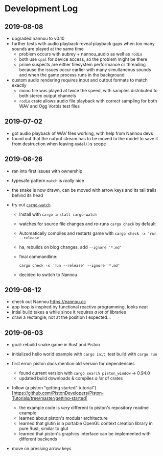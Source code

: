 # Development Log

## 2019-08-08

- upgraded nannou to v0.10
- further tests with audio playback reveal playback gaps when too many sounds
  are played at the same time
  - problem occurs with aubrey + nannou_audio as well as `rodio`
  - both use `cpal` for device access, so the problem might be there
  - prime suspects are either filesystem performance or threading because
    the issues occur earlier with many simultaneous sounds and when the
    game process runs in the background
- custom audio rendering requires input and output formats to match exactly
  - mono file was played at twice the speed, with samples distributed to
    both stereo output channels
  - `rodio` crate allows audio file playback with correct sampling for both
    WAV and Ogg Vorbis test files

## 2019-07-02

- got audio playback of WAV files working, with help from Nannou devs
- found out that the output stream has to be moved to the model to save it from
  destruction when leaving `model()`s scope

## 2019-06-26

- ran into first issues with ownership
- typesafe pattern `match` is _really_ nice
- the snake is now drawn, can be moved with arrow keys and its tail trails
  behind its head
- try out [`cargo-watch`](https://crates.io/crates/cargo-watch).

  - Install with `cargo install cargo-watch`
  - watches for source file changes and re-runs `cargo check` by default
  - Automatically compiles and restarts game with `cargo check -x 'run --release'`
  - ha, rebuilds on blog changes, add `--ignore '*.md'`
  - final commandline:

    ```
    cargo check -x 'run --release' --ignore '*.md'
    ```

  - decided to switch to Nannou

## 2019-06-12

- check out Nannou <https://nannou.cc>
- app loop is inspired by functional reactive programming, looks neat
- intial build takes a while since it requires _a lot_ of libraries
- draw a rectangle; not at the position I expected...

## 2019-06-03

- goal: rebuild snake game in Rust and Piston
- initialized hello world example with `cargo init`, test build with `cargo run`
- first error: piston docs mention old version for dependencies

  - found current version with `cargo search piston_window` -> 0.94.0
  - updated build downloads & compiles _a lot_ of crates

- follow (a piston "getting started" tutorial")[https://github.com/PistonDevelopers/Piston-Tutorials/tree/master/getting-started]

  - the example code is _very_ different to piston's repository readme example
  - learned about piston's modular architecture
  - learned that glutin is a portable OpenGL context creation library in pure Rust, similar to glut
  - learned that piston's graphics interface can be implemented with different backends

- move on pressing arrow keys
